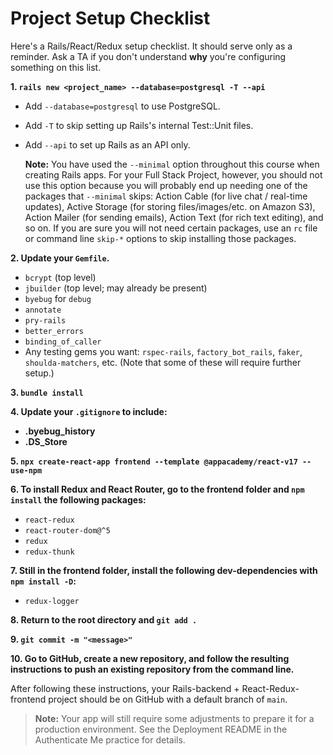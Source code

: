 # Project Setup Checklist

Here's a Rails/React/Redux setup checklist. It should serve only as a reminder.
Ask a TA if you don't understand **why** you're configuring something on this
list.

**1. `rails new <project_name> --database=postgresql -T --api`**

* Add `--database=postgresql` to use PostgreSQL.
* Add `-T` to skip setting up Rails's internal Test::Unit files.
* Add `--api` to set up Rails as an API only.
  
  **Note:** You have used the `--minimal` option throughout this course when
  creating Rails apps. For your Full Stack Project, however, you should not use
  this option because you will probably end up needing one of the packages that
  `--minimal` skips: Action Cable (for live chat / real-time updates), Active
  Storage (for storing files/images/etc. on Amazon S3), Action Mailer (for
  sending emails), Action Text (for rich text editing), and so on. If you are
  sure you will not need certain packages, use an `rc` file or command line
  `skip-*` options to skip installing those packages.

**2. Update your `Gemfile`.**

* `bcrypt` (top level)
* `jbuilder` (top level; may already be present)
* `byebug` for `debug`
* `annotate`
* `pry-rails`
* `better_errors`
* `binding_of_caller`
* Any testing gems you want: `rspec-rails`, `factory_bot_rails`, `faker`,
  `shoulda-matchers`, etc. (Note that some of these will require further
  setup.)

**3. `bundle install`**

**4. Update your `.gitignore` to include:**

* __.byebug_history__
* __.DS_Store__

**5. `npx create-react-app frontend --template @appacademy/react-v17 --use-npm`**

**6. To install Redux and React Router, go to the __frontend__ folder and `npm
install` the following packages:**

* `react-redux`
* `react-router-dom@^5`
* `redux`
* `redux-thunk`

**7. Still in the __frontend__ folder, install the following dev-dependencies
with `npm install -D`:**

* `redux-logger`

**8. Return to the root directory and `git add .`**
  
**9. `git commit -m "<message>"`**

**10. Go to GitHub, create a new repository, and follow the resulting
instructions to push an existing repository from the command line.**

After following these instructions, your Rails-backend + React-Redux-frontend
project should be on GitHub with a default branch of `main`.

> **Note:** Your app will still require some adjustments to prepare it for a
> production environment. See the Deployment README in the Authenticate Me
> practice for details.
